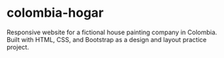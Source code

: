 # colombia-hogar
Responsive website for a fictional house painting company in Colombia. Built with HTML, CSS, and Bootstrap as a design and layout practice project.
